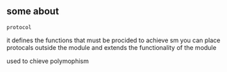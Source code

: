 ## some about
    protocol
it defines the functions that must be procided to achieve sm
you can place protocals outside the module and extends the functionality of the module

used to chieve polymophism
